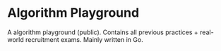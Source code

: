 # Algorithm Playground

A algorithm playground (public). Contains all previous practices + real-world recruitment exams. Mainly written in Go.
